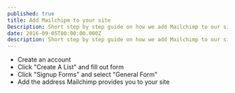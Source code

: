 ```yaml
---
published: true
title: Add Mailchipm to your site
Description: Short step by step guide on how we add Mailchimp to our sites
date: 2016-09-05T00:00:00.000Z
description: Short step by step guide on how we add Mailchimp to our sites
---
```


* Create an account
* Click "Create A List" and fill out form
* Click "Signup Forms" and select "General Form"
* Add the address Mailchimp provides you to your site